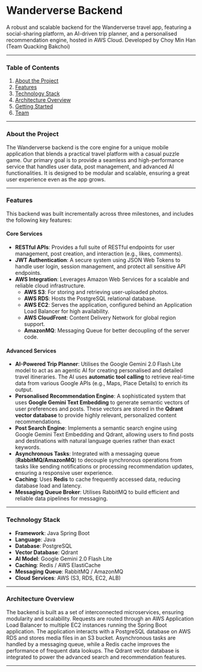 # Wanderverse Backend

A robust and scalable backend for the Wanderverse travel app, featuring a social-sharing platform, an AI-driven trip planner, and a personalised recommendation engine, hosted in AWS Cloud. Developed by Choy Min Han (Team Quacking Bakchoi)

---

### Table of Contents
1.  [About the Project](#about-the-project)
2.  [Features](#features)
3.  [Technology Stack](#technology-stack)
4.  [Architecture Overview](#architecture-overview)
5.  [Getting Started](#getting-started)
6.  [Team](#team)

---

### About the Project

The Wanderverse backend is the core engine for a unique mobile application that blends a practical travel platform with a casual puzzle game. Our primary goal is to provide a seamless and high-performance service that handles user data, post management, and advanced AI functionalities. It is designed to be modular and scalable, ensuring a great user experience even as the app grows.

---

### Features

This backend was built incrementally across three milestones, and includes the following key features:

#### Core Services
* **RESTful APIs**: Provides a full suite of RESTful endpoints for user management, post creation, and interaction (e.g., likes, comments).
* **JWT Authentication**: A secure system using JSON Web Tokens to handle user login, session management, and protect all sensitive API endpoints.
* **AWS Integration**: Leverages Amazon Web Services for a scalable and reliable cloud infrastructure.
    * **AWS S3**: For storing and retrieving user-uploaded photos.
    * **AWS RDS**: Hosts the PostgreSQL relational database.
    * **AWS EC2**: Serves the application, configured behind an Application Load Balancer for high availability.
    * **AWS CloudFront**: Content Delivery Network for global region support.
    * **AmazonMQ**: Messaging Queue for better decoupling of the server code.

#### Advanced Services
* **AI-Powered Trip Planner**: Utilises the Google Gemini 2.0 Flash Lite model to act as an agentic AI for creating personalised and detailed travel itineraries. The AI uses **automatic tool calling** to retrieve real-time data from various Google APIs (e.g., Maps, Place Details) to enrich its output.
* **Personalised Recommendation Engine**: A sophisticated system that uses **Google Gemini Text Embedding** to generate semantic vectors of user preferences and posts. These vectors are stored in the **Qdrant vector database** to provide highly relevant, personalized content recommendations.
* **Post Search Engine**: Implements a semantic search engine using Google Gemini Text Embedding and Qdrant, allowing users to find posts and destinations with natural language queries rather than exact keywords.
* **Asynchronous Tasks**: Integrated with a messaging queue (**RabbitMQ/AmazonMQ**) to decouple synchronous operations from tasks like sending notifications or processing recommendation updates, ensuring a responsive user experience.
* **Caching**: Uses **Redis** to cache frequently accessed data, reducing database load and latency.
* **Messaging Queue Broker**: Utilises RabbitMQ to build efficient and reliable data pipelines for messaging.

---

### Technology Stack

* **Framework**: Java Spring Boot
* **Language**: Java
* **Database**: PostgreSQL
* **Vector Database**: Qdrant
* **AI Model**: Google Gemini 2.0 Flash Lite
* **Caching**: Redis / AWS ElastiCache
* **Messaging Queue**: RabbitMQ / AmazonMQ
* **Cloud Services**: AWS (S3, RDS, EC2, ALB)

---

### Architecture Overview

The backend is built as a set of interconnected microservices, ensuring modularity and scalability. Requests are routed through an AWS Application Load Balancer to multiple EC2 instances running the Spring Boot application. The application interacts with a PostgreSQL database on AWS RDS and stores media files in an S3 bucket. Asynchronous tasks are handled by a messaging queue, while a Redis cache improves the performance of frequent data lookups. The Qdrant vector database is integrated to power the advanced search and recommendation features.

---
